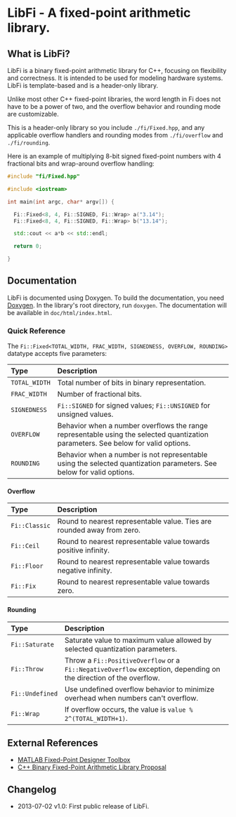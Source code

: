 # LibFi - A fixed-point arithmetic library.

## What is LibFi?

LibFi is a binary fixed-point arithmetic library for C++, focusing on flexibility and correctness. It is intended to be used for modeling hardware systems. LibFi is template-based and is a header-only library.

Unlike most other C++ fixed-point libraries, the word length in Fi does not have to be a power of two, and the overflow behavior and rounding mode are customizable.

This is a header-only library so you include `./fi/Fixed.hpp`, and any applicable overflow handlers and rounding modes from `./fi/overflow` and `./fi/rounding`.

Here is an example of multiplying 8-bit signed fixed-point numbers with 4 fractional bits and wrap-around overflow handling:
```cpp
#include "fi/Fixed.hpp"

#include <iostream>

int main(int argc, char* argv[]) {

  Fi::Fixed<8, 4, Fi::SIGNED, Fi::Wrap> a("3.14");
  Fi::Fixed<8, 4, Fi::SIGNED, Fi::Wrap> b("13.14");

  std::cout << a*b << std::endl;

  return 0;

}
```

## Documentation
LibFi is documented using Doxygen. To build the documentation, you need [Doxygen](http://www.doxygen.org). In the library's root directory, run `doxygen`. The documentation will be available in `doc/html/index.html`.

### Quick Reference
The `Fi::Fixed<TOTAL_WIDTH, FRAC_WIDTH, SIGNEDNESS, OVERFLOW, ROUNDING>` datatype accepts five parameters: 

| Type | Description |
|:------------|:------------|
| `TOTAL_WIDTH` | Total number of bits in binary representation. |
| `FRAC_WIDTH`  | Number of fractional bits. |
| `SIGNEDNESS`  | `Fi::SIGNED` for signed values; `Fi::UNSIGNED` for unsigned values. |
| `OVERFLOW`    | Behavior when a number overflows the range representable using the selected quantization parameters. See below for valid options. |
| `ROUNDING`    | Behavior when a number is not representable using the selected quantization parameters. See below for valid options. |

#### Overflow

| Type | Description |
|:------------|:------------|
| `Fi::Classic` | Round to nearest representable value. Ties are rounded away from zero. |
| `Fi::Ceil`    | Round to nearest representable value towards positive infinity. |
| `Fi::Floor`   | Round to nearest representable value towards negative infinity. |
| `Fi::Fix`     | Round to nearest representable value towards zero. |

#### Rounding

| Type | Description |
|:------------|:------------|
| `Fi::Saturate`  | Saturate value to maximum value allowed by selected quantization parameters. |
| `Fi::Throw`     | Throw a `Fi::PositiveOverflow` or a `Fi::NegativeOverflow` exception, depending on the direction of the overflow. |
| `Fi::Undefined` | Use undefined overflow behavior to minimize overhead when numbers can't overflow. |
| `Fi::Wrap`      | If overflow occurs, the value is `value % 2^(TOTAL_WIDTH+1)`. |
 

## External References
* [MATLAB Fixed-Point Designer Toolbox](http://www.mathworks.com/help/fixedpoint/ref/_f46184.html)
* [C++ Binary Fixed-Point Arithmetic Library Proposal](http://www.open-std.org/jtc1/sc22/wg21/docs/papers/2012/n3352.html)

## Changelog
* 2013-07-02 v1.0: First public release of LibFi.
